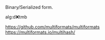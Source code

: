 Binary/Serialized form. 




alg:d:x:tmb



https://github.com/multiformats/multiformats
https://multiformats.io/multihash/